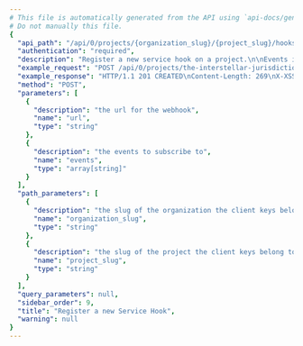 ```yaml
---
# This file is automatically generated from the API using `api-docs/generate.py`
# Do not manually this file.
{
  "api_path": "/api/0/projects/{organization_slug}/{project_slug}/hooks/", 
  "authentication": "required", 
  "description": "Register a new service hook on a project.\n\nEvents include:\n\n- event.alert: An alert is generated for an event (via rules).\n- event.created: A new event has been processed.\n\nThis endpoint requires the 'servicehooks' feature to\nbe enabled for your project.", 
  "example_request": "POST /api/0/projects/the-interstellar-jurisdiction/pump-station/hooks/ HTTP/1.1\nHost: sentry.io\nAuthorization: Bearer {base64-encoded-key-here}\nContent-Type: application/json\n\n{\n  \"events\": [\n    \"event.alert\", \n    \"event.created\"\n  ], \n  \"url\": \"https://example.com/sentry-hook\"\n}", 
  "example_response": "HTTP/1.1 201 CREATED\nContent-Length: 269\nX-XSS-Protection: 1; mode=block\nContent-Language: en\nX-Content-Type-Options: nosniff\nVary: Accept-Language, Cookie\nAllow: GET, POST, HEAD, OPTIONS\nX-Frame-Options: deny\nContent-Type: application/json\n\n{\n  \"dateCreated\": \"2018-11-06T17:23:47.503Z\", \n  \"events\": [\n    \"event.alert\", \n    \"event.created\"\n  ], \n  \"id\": \"027c40e665a5437b866b51a4d430aa4d\", \n  \"secret\": \"83e8cf3b41fd4f17a040516b467ad94bba33f10c8f3b42f8950dab532ed23720\", \n  \"status\": \"active\", \n  \"url\": \"https://example.com/sentry-hook\"\n}", 
  "method": "POST", 
  "parameters": [
    {
      "description": "the url for the webhook", 
      "name": "url", 
      "type": "string"
    }, 
    {
      "description": "the events to subscribe to", 
      "name": "events", 
      "type": "array[string]"
    }
  ], 
  "path_parameters": [
    {
      "description": "the slug of the organization the client keys belong to.", 
      "name": "organization_slug", 
      "type": "string"
    }, 
    {
      "description": "the slug of the project the client keys belong to.", 
      "name": "project_slug", 
      "type": "string"
    }
  ], 
  "query_parameters": null, 
  "sidebar_order": 9, 
  "title": "Register a new Service Hook", 
  "warning": null
}
---
```

